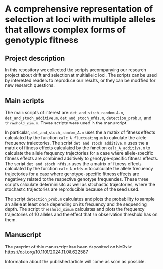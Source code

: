#  A comprehensive representation of selection at loci with multiple alleles that allows complex forms of genotypic fitness

## Project description
In this repository we collected the scripts accompanying our research
project about drift and selection at multiallelic loci.
The scripts can be used by interested readers to reproduce our results, or
they can be modified for new research questions.

## Main scripts
The main scripts of interest are: `det_and_stoch_random_A.m`, `det_and_stoch_additive.m`, `det_and_stoch_nfds.m`, `detection_prob.m`, and `threshold_sim.m`. These scripts were used in the manuscript.

In particular, `det_and_stoch_random_A.m` uses the a matrix of fitness effects calculated by the function `calc_A_fluctuating.m` to calculate the allele frequency trajectories. The script `det_and_stoch_additive.m` uses the a matrix of fitness effects calculated by the function `calc_A_additive.m` to calculate the allele frequency trajectories for a case where allele-specific fitness effects are combined additively to genotype-specific fitness effects. The script `det_and_stoch_nfds.m` uses the a matrix of fitness effects calculated by the function `calc_A_nfds.m` to calculate the allele frequency trajectories for a case where genotype-specific fitness effects are negatively related to the respective genotype frequencies.
These three scripts calculate determinisitc as well as stochastic trajectories, where the stochastic trajectories are reproducible because of the seed used.

The script `detection_prob.m` calculates and plots the probability to sample an allele at least once depending on its frequency and the sequencing depth.
The script `threshold_sim.m` calculates and plots the frequency trajectories of 10 alleles and the effect that an observation threshold has on them.

## Manuscript
The preprint of this manuscript has been deposited on bioRxiv: https://doi.org/10.1101/2024.11.08.622587 

Information about the published article will come as soon as possible.